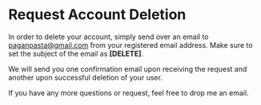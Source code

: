 # Request Account Deletion

In order to delete your account, simply send over an email to paganpasta@gmail.com from your registered email address. 
Make sure to set the subject of the email as **[DELETE]**.

We will send you one confirmation email upon receiving the request and another upon successful deletion of your user.

If you have any more questions or request, feel free to drop me an email.
